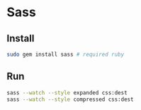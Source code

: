 # Sass

## Install
```sh
sudo gem install sass # required ruby
```

## Run
```sh
sass --watch --style expanded css:dest
sass --watch --style compressed css:dest
```
